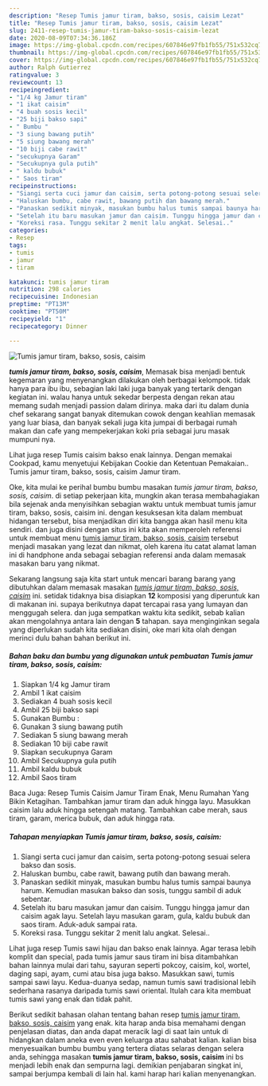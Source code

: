 ```yaml
---
description: "Resep Tumis jamur tiram, bakso, sosis, caisim Lezat"
title: "Resep Tumis jamur tiram, bakso, sosis, caisim Lezat"
slug: 2411-resep-tumis-jamur-tiram-bakso-sosis-caisim-lezat
date: 2020-08-09T07:34:36.186Z
image: https://img-global.cpcdn.com/recipes/607846e97fb1fb55/751x532cq70/tumis-jamur-tiram-bakso-sosis-caisim-foto-resep-utama.jpg
thumbnail: https://img-global.cpcdn.com/recipes/607846e97fb1fb55/751x532cq70/tumis-jamur-tiram-bakso-sosis-caisim-foto-resep-utama.jpg
cover: https://img-global.cpcdn.com/recipes/607846e97fb1fb55/751x532cq70/tumis-jamur-tiram-bakso-sosis-caisim-foto-resep-utama.jpg
author: Ralph Gutierrez
ratingvalue: 3
reviewcount: 13
recipeingredient:
- "1/4 kg Jamur tiram"
- "1 ikat caisim"
- "4 buah sosis kecil"
- "25 biji bakso sapi"
- " Bumbu "
- "3 siung bawang putih"
- "5 siung bawang merah"
- "10 biji cabe rawit"
- "secukupnya Garam"
- "Secukupnya gula putih"
- " kaldu bubuk"
- " Saos tiram"
recipeinstructions:
- "Siangi serta cuci jamur dan caisim, serta potong-potong sesuai selera bakso dan sosis."
- "Haluskan bumbu, cabe rawit, bawang putih dan bawang merah."
- "Panaskan sedikit minyak, masukan bumbu halus tumis sampai baunya harum. Kemudian masukan bakso dan sosis, tunggu sambil di aduk sebentar."
- "Setelah itu baru masukan jamur dan caisim. Tunggu hingga jamur dan caisim agak layu. Setelah layu masukan garam, gula, kaldu bubuk dan saos tiram. Aduk-aduk sampai rata."
- "Koreksi rasa. Tunggu sekitar 2 menit lalu angkat. Selesai.."
categories:
- Resep
tags:
- tumis
- jamur
- tiram

katakunci: tumis jamur tiram 
nutrition: 298 calories
recipecuisine: Indonesian
preptime: "PT13M"
cooktime: "PT50M"
recipeyield: "1"
recipecategory: Dinner

---
```



![Tumis jamur tiram, bakso, sosis, caisim](https://img-global.cpcdn.com/recipes/607846e97fb1fb55/751x532cq70/tumis-jamur-tiram-bakso-sosis-caisim-foto-resep-utama.jpg)

<b><i>tumis jamur tiram, bakso, sosis, caisim</i></b>, Memasak bisa menjadi bentuk kegemaran yang menyenangkan dilakukan oleh berbagai kelompok. tidak hanya para ibu ibu, sebagian laki laki juga banyak yang tertarik dengan kegiatan ini. walau hanya untuk sekedar berpesta dengan rekan atau memang sudah menjadi passion dalam dirinya. maka dari itu dalam dunia chef sekarang sangat banyak ditemukan cowok dengan keahlian memasak yang luar biasa, dan banyak sekali juga kita jumpai di berbagai rumah makan dan cafe yang mempekerjakan koki pria sebagai juru masak mumpuni nya.

Lihat juga resep Tumis caisim bakso enak lainnya. Dengan memakai Cookpad, kamu menyetujui Kebijakan Cookie dan Ketentuan Pemakaian.. Tumis jamur tiram, bakso, sosis, caisim Jamur tiram.

Oke, kita mulai ke perihal bumbu bumbu masakan <i>tumis jamur tiram, bakso, sosis, caisim</i>. di setiap pekerjaan kita, mungkin akan terasa membahagiakan bila sejenak anda menyisihkan sebagian waktu untuk membuat tumis jamur tiram, bakso, sosis, caisim ini. dengan kesuksesan kita dalam membuat hidangan tersebut, bisa menjadikan diri kita bangga akan hasil menu kita sendiri. dan juga disini dengan situs ini kita akan memperoleh referensi untuk membuat menu <u>tumis jamur tiram, bakso, sosis, caisim</u> tersebut menjadi masakan yang lezat dan nikmat, oleh karena itu catat alamat laman ini di handphone anda sebagai sebagian referensi anda dalam memasak masakan baru yang nikmat.


Sekarang langsung saja kita start untuk mencari barang barang yang dibutuhkan dalam memasak masakan <u><i>tumis jamur tiram, bakso, sosis, caisim</i></u> ini. setidak tidaknya bisa disiapkan <b>12</b> komposisi yang diperuntuk kan di makanan ini. supaya berikutnya dapat tercapai rasa yang lumayan dan menggugah selera. dan juga sempatkan waktu kita sedikit, sebab kalian akan mengolahnya antara lain dengan <b>5</b> tahapan. saya menginginkan segala yang diperlukan sudah kita sediakan disini, oke mari kita olah dengan merinci dulu bahan bahan berikut ini.

<!--inarticleads1-->

##### Bahan baku dan bumbu yang digunakan untuk pembuatan Tumis jamur tiram, bakso, sosis, caisim:

1. Siapkan 1/4 kg Jamur tiram
1. Ambil 1 ikat caisim
1. Sediakan 4 buah sosis kecil
1. Ambil 25 biji bakso sapi
1. Gunakan  Bumbu :
1. Gunakan 3 siung bawang putih
1. Sediakan 5 siung bawang merah
1. Sediakan 10 biji cabe rawit
1. Siapkan secukupnya Garam
1. Ambil Secukupnya gula putih
1. Ambil  kaldu bubuk
1. Ambil  Saos tiram


Baca Juga: Resep Tumis Caisim Jamur Tiram Enak, Menu Rumahan Yang Bikin Ketagihan. Tambahkan jamur tiram dan aduk hingga layu. Masukkan caisim lalu aduk hingga setengah matang. Tambahkan cabe merah, saus tiram, garam, merica bubuk, dan aduk hingga rata. 

<!--inarticleads2-->

##### Tahapan menyiapkan Tumis jamur tiram, bakso, sosis, caisim:

1. Siangi serta cuci jamur dan caisim, serta potong-potong sesuai selera bakso dan sosis.
1. Haluskan bumbu, cabe rawit, bawang putih dan bawang merah.
1. Panaskan sedikit minyak, masukan bumbu halus tumis sampai baunya harum. Kemudian masukan bakso dan sosis, tunggu sambil di aduk sebentar.
1. Setelah itu baru masukan jamur dan caisim. Tunggu hingga jamur dan caisim agak layu. Setelah layu masukan garam, gula, kaldu bubuk dan saos tiram. Aduk-aduk sampai rata.
1. Koreksi rasa. Tunggu sekitar 2 menit lalu angkat. Selesai..


Lihat juga resep Tumis sawi hijau dan bakso enak lainnya. Agar terasa lebih komplit dan special, pada tumis jamur saus tiram ini bisa ditambahkan bahan lainnya mulai dari tahu, sayuran seperti pokcoy, caisim, kol, wortel, daging sapi, ayam, cumi atau bisa juga bakso. Masukkan sawi, tumis sampai sawi layu. Kedua-duanya sedap, namun tumis sawi tradisional lebih sederhana rasanya daripada tumis sawi oriental. Itulah cara kita membuat tumis sawi yang enak dan tidak pahit. 

Berikut sedikit bahasan olahan tentang bahan resep <u>tumis jamur tiram, bakso, sosis, caisim</u> yang enak. kita harap anda bisa memahami dengan penjelasan diatas, dan anda dapat meracik lagi di saat lain untuk di hidangkan dalam aneka even even keluarga atau sahabat kalian. kalian bisa menyesuaikan bumbu bumbu yang tertera diatas selaras dengan selera anda, sehingga masakan <b>tumis jamur tiram, bakso, sosis, caisim</b> ini bs menjadi lebih enak dan sempurna lagi. demikian penjabaran singkat ini, sampai berjumpa kembali di lain hal. kami harap hari kalian menyenangkan.
